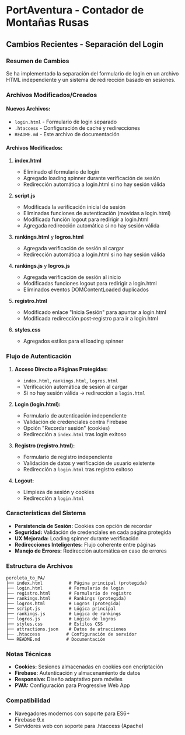 # PortAventura - Contador de Montañas Rusas

## Cambios Recientes - Separación del Login

### Resumen de Cambios

Se ha implementado la separación del formulario de login en un archivo HTML independiente y un sistema de redirección basado en sesiones.

### Archivos Modificados/Creados

#### Nuevos Archivos:
- `login.html` - Formulario de login separado
- `.htaccess` - Configuración de caché y redirecciones
- `README.md` - Este archivo de documentación

#### Archivos Modificados:

1. **index.html**
   - Eliminado el formulario de login
   - Agregado loading spinner durante verificación de sesión
   - Redirección automática a login.html si no hay sesión válida

2. **script.js**
   - Modificada la verificación inicial de sesión
   - Eliminadas funciones de autenticación (movidas a login.html)
   - Modificada función logout para redirigir a login.html
   - Agregada redirección automática si no hay sesión válida

3. **rankings.html** y **logros.html**
   - Agregada verificación de sesión al cargar
   - Redirección automática a login.html si no hay sesión válida

4. **rankings.js** y **logros.js**
   - Agregada verificación de sesión al inicio
   - Modificadas funciones logout para redirigir a login.html
   - Eliminados eventos DOMContentLoaded duplicados

5. **registro.html**
   - Modificado enlace "Inicia Sesión" para apuntar a login.html
   - Modificada redirección post-registro para ir a login.html

6. **styles.css**
   - Agregados estilos para el loading spinner

### Flujo de Autenticación

1. **Acceso Directo a Páginas Protegidas:**
   - `index.html`, `rankings.html`, `logros.html`
   - Verificación automática de sesión al cargar
   - Si no hay sesión válida → redirección a `login.html`

2. **Login (login.html):**
   - Formulario de autenticación independiente
   - Validación de credenciales contra Firebase
   - Opción "Recordar sesión" (cookies)
   - Redirección a `index.html` tras login exitoso

3. **Registro (registro.html):**
   - Formulario de registro independiente
   - Validación de datos y verificación de usuario existente
   - Redirección a `login.html` tras registro exitoso

4. **Logout:**
   - Limpieza de sesión y cookies
   - Redirección a `login.html`

### Características del Sistema

- **Persistencia de Sesión:** Cookies con opción de recordar
- **Seguridad:** Validación de credenciales en cada página protegida
- **UX Mejorada:** Loading spinner durante verificación
- **Redirecciones Inteligentes:** Flujo coherente entre páginas
- **Manejo de Errores:** Redirección automática en caso de errores

### Estructura de Archivos

```
peroleta_to_PA/
├── index.html          # Página principal (protegida)
├── login.html          # Formulario de login
├── registro.html       # Formulario de registro
├── rankings.html       # Rankings (protegida)
├── logros.html         # Logros (protegida)
├── script.js           # Lógica principal
├── rankings.js         # Lógica de rankings
├── logros.js           # Lógica de logros
├── styles.css          # Estilos CSS
├── attractions.json    # Datos de atracciones
├── .htaccess          # Configuración de servidor
└── README.md          # Documentación
```

### Notas Técnicas

- **Cookies:** Sesiones almacenadas en cookies con encriptación
- **Firebase:** Autenticación y almacenamiento de datos
- **Responsive:** Diseño adaptativo para móviles
- **PWA:** Configuración para Progressive Web App

### Compatibilidad

- Navegadores modernos con soporte para ES6+
- Firebase 9.x
- Servidores web con soporte para .htaccess (Apache) 